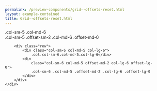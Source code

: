 ```yaml
--- 
permalink: /preview-components/grid--offsets-reset.html
layout: example-contained 
title: Grid--offsets-reset.html
---
```

<div class="grid-example">
    <div class="container">
        <div class="row mb-2">
            <div class="col-sm-5 col-md-6">.col-sm-5 .col-md-6</div>
            <div class="col-sm-5 offset-sm-2 col-md-6 offset-md-0">
                .col-sm-5 .offset-sm-2 .col-md-6 .offset-md-0</div>
        </div>

        <div class="row">
            <div class="col-sm-6 col-md-5 col-lg-6">
                .col.col-sm-6.col-md-5.col-lg-6</div>
            <div
                class="col-sm-6 col-md-5 offset-md-2 col-lg-6 offset-lg-0">
                .col-sm-6 .col-md-5 .offset-md-2 .col-lg-6 .offset-lg-0
            </div>
        </div>
    </div>
</div>